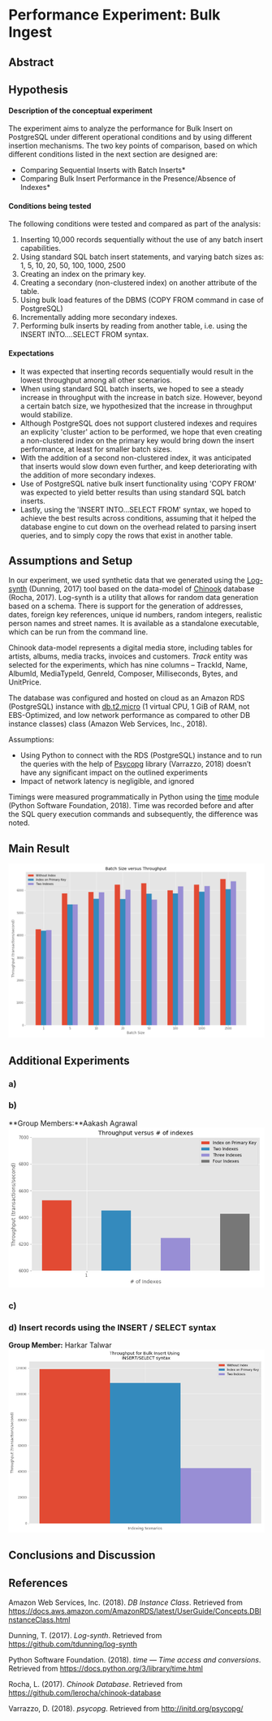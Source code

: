 ﻿# Performance Experiment: Bulk Ingest

## Abstract



## Hypothesis

#### Description of the conceptual experiment  

The experiment aims to analyze the performance for Bulk Insert on PostgreSQL under different operational conditions and by using different insertion mechanisms. The two key points of comparison, based on which different conditions listed in the next section are designed are:  

* Comparing Sequential Inserts with Batch Inserts*  
* Comparing Bulk Insert Performance in the Presence/Absence of Indexes*  

#### Conditions being tested

The following conditions were tested and compared as part of the analysis:  
1. Inserting 10,000 records sequentially without the use of any batch insert capabilities.
2. Using standard SQL batch insert statements, and varying batch sizes as: 1, 5, 10, 20, 50, 100, 1000, 2500
3. Creating an index on the primary key.
4. Creating a secondary (non-clustered index) on another attribute of the table.
5. Using bulk load features of the DBMS (COPY FROM command in case of PostgreSQL)
6. Incrementally adding more secondary indexes.
7. Performing bulk inserts by reading from another table, i.e. using the INSERT INTO....SELECT FROM syntax.

#### Expectations    

* It was expected that inserting records sequentially would result in the lowest throughput among all other scenarios.  
* When using standard SQL batch inserts, we hoped to see a steady increase in throughput with the increase in batch size. However, beyond a certain batch size, we hypothesized that the increase in throughput would stabilize.  
* Although PostgreSQL does not support clustered indexes and requires an explicity 'cluster' action to be performed, we hope that even creating a non-clustered index on the primary key would bring down the insert performance, at least for smaller batch sizes.  
* With the addition of a second non-clustered index, it was anticipated that inserts would slow down even further, and keep deteriorating with the addition of more secondary indexes.  
* Use of PostgreSQL native bulk insert functionality using 'COPY FROM' was expected to yield better results than using standard SQL batch inserts.  
* Lastly, using the 'INSERT INTO...SELECT FROM' syntax, we hoped to achieve the best results across conditions, assuming that it helped the database engine to cut down on the overhead related to parsing insert queries, and to simply copy the rows that exist in another table.


## Assumptions and Setup

In our experiment, we used synthetic data that we generated using the [Log-synth](https://github.com/tdunning/log-synth) (Dunning, 2017) tool based on the data-model of [Chinook](https://github.com/lerocha/chinook-database) database (Rocha, 2017). Log-synth is a utility that allows for random data generation based on a schema. There is support for the generation of addresses, dates, foreign key references, unique id numbers, random integers, realistic person names and street names. It is available as a standalone executable, which can be run from the command line.

Chinook data-model represents a digital media store, including tables for artists, albums, media tracks, invoices and customers. *Track* entity was selected for the experiments, which has nine columns – TrackId, Name, AlbumId, MediaTypeId, GenreId, Composer, Milliseconds, Bytes, and UnitPrice.

The database was configured and hosted on cloud as an Amazon RDS (PostgreSQL) instance with [db.t2.micro](https://docs.aws.amazon.com/AmazonRDS/latest/UserGuide/Concepts.DBInstanceClass.html) (1 virtual CPU, 1 GiB of RAM, not EBS-Optimized, and low network performance as compared to other DB instance classes) class (Amazon Web Services, Inc., 2018).

Assumptions:
-	Using Python to connect with the RDS (PostgreSQL) instance and to run the queries with the help of [Psycopg](http://initd.org/psycopg/) library (Varrazzo, 2018) doesn’t have any significant impact on the outlined experiments
-	Impact of network latency is negligible, and ignored

Timings were measured programmatically in Python using the [time](https://docs.python.org/3/library/time.html) module (Python Software Foundation, 2018). Time was recorded before and after the SQL query execution commands and subsequently, the difference was noted.

## Main Result

![Result](./result.PNG "Batch Size versus Throughput")

## Additional Experiments

### a)

### b)
**Group Members:**Aakash Agrawal
![Result](./result_9b.png "Variation in Throughput with # of indexes")

### c)

### d) Insert records using the INSERT / SELECT syntax  
**Group Member:** Harkar Talwar
![Result](./result_9d.png "Variation in Throughput with INSERT/SELECT scenarios")

## Conclusions and Discussion



## References

Amazon Web Services, Inc. (2018). *DB Instance Class*. Retrieved from https://docs.aws.amazon.com/AmazonRDS/latest/UserGuide/Concepts.DBInstanceClass.html

Dunning, T. (2017). *Log-synth*. Retrieved from https://github.com/tdunning/log-synth

Python Software Foundation. (2018). *time — Time access and conversions*. Retrieved from https://docs.python.org/3/library/time.html  

Rocha, L. (2017). *Chinook Database*. Retrieved from https://github.com/lerocha/chinook-database 

Varrazzo, D. (2018). *psycopg*. Retrieved from http://initd.org/psycopg/ 
